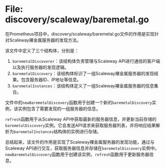 # File: discovery/scaleway/baremetal.go

在Prometheus项目中，discovery/scaleway/baremetal.go文件的作用是实现针对Scaleway裸金属服务器的发现方法。

该文件中定义了三个结构体，分别是：

1. `baremetalDiscoverer`：该结构体负责管理与Scaleway API进行通信的客户端以及执行服务器的发现逻辑。
2. `baremetalDiscovery`：该结构体标识了一组Scaleway裸金属服务器的发现结果。包含服务器ID、IP地址等信息。
3. `baremetalInstances`：该结构体定义了一组Scaleway裸金属服务器的信息集合。

文件中的`newBaremetalDiscovery`函数用于创建一个新的`baremetalDiscovery`实例，该实例包含了需要发现的一组服务器的信息。

`refresh`函数用于从Scaleway API中获取最新的服务器信息，并更新当前存储的`baremetalDiscovery`实例。它会发送API请求来获取服务器列表，并将响应结果解析为`baremetalInstances`结构体的实例进行存储。

总结起来，该文件的作用是实现了Scaleway裸金属服务器的发现功能，通过与Scaleway API进行交互，获取服务器信息并存储在`baremetalDiscovery`实例中。`newBaremetalDiscovery`函数用于创建该实例，`refresh`函数用于更新服务器信息。

